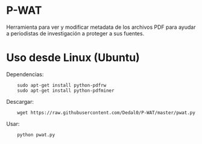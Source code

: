 P-WAT
=====

Herramienta para ver y modificar metadata de los archivos PDF para ayudar a periodistas de investigación a proteger a sus fuentes. 


Uso desde Linux (Ubuntu)
========================

Dependencias:

        sudo apt-get install python-pdfrw
        sudo apt-get install python-pdfminer

Descargar:

        wget https://raw.githubusercontent.com/Dedal0/P-WAT/master/pwat.py
    
Usar:    

        python pwat.py

